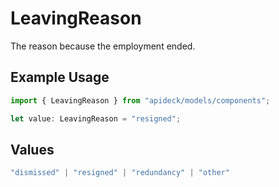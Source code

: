# LeavingReason

The reason because the employment ended.

## Example Usage

```typescript
import { LeavingReason } from "apideck/models/components";

let value: LeavingReason = "resigned";
```

## Values

```typescript
"dismissed" | "resigned" | "redundancy" | "other"
```